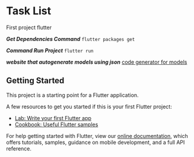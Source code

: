 # Task List

First project flutter

***Get Dependencies Command***
`flutter packages get`

***Command Run Project***
`flutter run`

***website that autogenerate models using json***
[code generator for models](https://javiercbk.github.io/json_to_dart/)


## Getting Started

This project is a starting point for a Flutter application.

A few resources to get you started if this is your first Flutter project:

- [Lab: Write your first Flutter app](https://flutter.dev/docs/get-started/codelab)
- [Cookbook: Useful Flutter samples](https://flutter.dev/docs/cookbook)

For help getting started with Flutter, view our
[online documentation](https://flutter.dev/docs), which offers tutorials,
samples, guidance on mobile development, and a full API reference.
